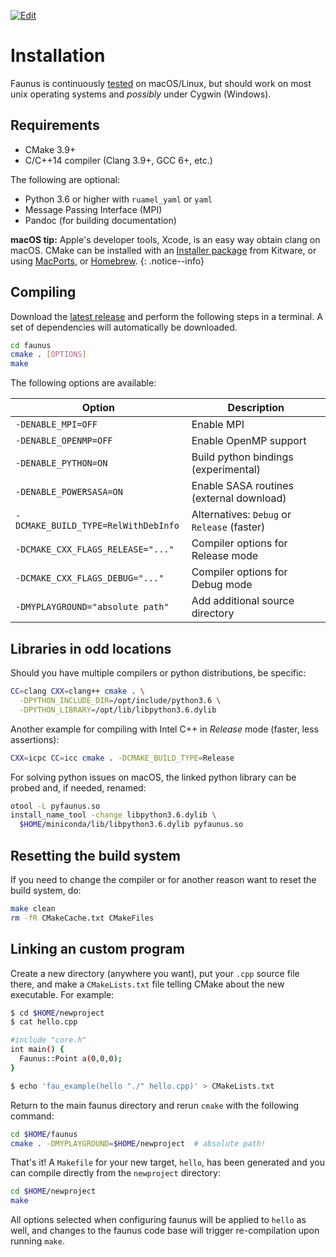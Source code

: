 ---
---
[![Edit](https://img.shields.io/badge/Github-Improve_this_page-orange.svg)]({{site.github.repository_url}}/blob/master/docs/{{page.path}})

# Installation

Faunus is continuously [tested](https://travis-ci.org/mlund/neofaunus) on macOS/Linux,
but should work on most unix operating systems and _possibly_ under Cygwin (Windows).

## Requirements

- CMake 3.9+
- C/C++14 compiler (Clang 3.9+, GCC 6+, etc.)

The following are optional:

- Python 3.6 or higher with `ruamel_yaml` or `yaml`
- Message Passing Interface (MPI)
- Pandoc (for building documentation)

**macOS tip:**
Apple's developer tools, Xcode, is an easy way obtain
clang on macOS. CMake can be installed with an
[Installer package](https://cmake.org/download) from Kitware, or using
[MacPorts](http://www.macports.org), or
[Homebrew](https://brew.sh).
{: .notice--info}

## Compiling

Download the [latest release](https://github.com/mlund/faunus/releases/latest)
and perform the following steps in a terminal.
A set of dependencies will automatically be downloaded.

~~~ bash
cd faunus
cmake . [OPTIONS]
make
~~~

The following options are available:

Option                             | Description
---------------------------------  | ---------------------------------------
`-DENABLE_MPI=OFF`                 | Enable MPI
`-DENABLE_OPENMP=OFF`              | Enable OpenMP support
`-DENABLE_PYTHON=ON`               | Build python bindings (experimental)
`-DENABLE_POWERSASA=ON`            | Enable SASA routines (external download)
`-DCMAKE_BUILD_TYPE=RelWithDebInfo`| Alternatives: `Debug` or `Release` (faster)
`-DCMAKE_CXX_FLAGS_RELEASE="..."`  | Compiler options for Release mode
`-DCMAKE_CXX_FLAGS_DEBUG="..."`    | Compiler options for Debug mode
`-DMYPLAYGROUND="absolute path"`   | Add additional source directory

## Libraries in odd locations

Should you have multiple compilers or python distributions, be specific:

~~~ bash
CC=clang CXX=clang++ cmake . \
  -DPYTHON_INCLUDE_DIR=/opt/include/python3.6 \
  -DPYTHON_LIBRARY=/opt/lib/libpython3.6.dylib
~~~

Another example for compiling with Intel C++ in _Release_ mode (faster, less assertions):

~~~ bash
CXX=icpc CC=icc cmake . -DCMAKE_BUILD_TYPE=Release
~~~

For solving python issues on macOS, the linked python library can be probed and,
if needed, renamed:

~~~ bash
otool -L pyfaunus.so
install_name_tool -change libpython3.6.dylib \
  $HOME/miniconda/lib/libpython3.6.dylib pyfaunus.so
~~~

## Resetting the build system

If you need to change the compiler or for another reason want to reset the build system, do:

~~~ bash
make clean
rm -fR CMakeCache.txt CMakeFiles
~~~

## Linking an custom program

Create a new directory (anywhere you want), put your `.cpp` source file there,
and make a `CMakeLists.txt` file telling CMake about the new executable.
For example:

~~~ bash
$ cd $HOME/newproject
$ cat hello.cpp

#include "core.h"
int main() {
  Faunus::Point a(0,0,0);
}

$ echo 'fau_example(hello "./" hello.cpp)' > CMakeLists.txt
~~~

Return to the main faunus directory and rerun `cmake` with the following command:

~~~ bash
cd $HOME/faunus
cmake . -DMYPLAYGROUND=$HOME/newproject  # absolute path!
~~~

That's it! A `Makefile` for your new target, `hello`, has been generated and you can compile
directly from the `newproject` directory:

~~~ bash
cd $HOME/newproject
make
~~~

All options selected when configuring faunus will be applied to `hello` as well,
and changes to the faunus code base will trigger re-compilation upon running `make`.
